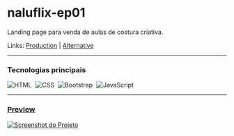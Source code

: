 # naluflix-ep01
Landing page para venda de aulas de costura criativa.

Links: <a href="https://naluprojetoscriativos.com.br/naluflix/naluflix-ep01">Production</a> | <a href="https://guyddogl.github.io/naluflix-ep01/">Alternative</a>
<hr/>

### Tecnologias principais
![HTML](https://img.shields.io/badge/-HTML-1b374b?style=for-the-badge&logo=HTML5)&nbsp;
![CSS](https://img.shields.io/badge/-CSS-1b374b?style=for-the-badge&logo=CSS3&logoColor=1572B6)&nbsp;
![Bootstrap](https://img.shields.io/badge/-Bootstrap-1b374b?style=for-the-badge&logo=Bootstrap)&nbsp;
![JavaScript](https://img.shields.io/badge/-JavaScript-1b374b?style=for-the-badge&logo=javascript)&nbsp;
<hr/>

### <a href="https://guyddogl.github.io/naluflix-mar-22/">Preview</a>
<a href="https://guyddogl.github.io/naluflix-ep01/" target="_Blank"><img src="https://guyddogl.github.io/naluflix-ep01/assets/img/screencapture-guyddogl-github-io-naluflix-mar-22.webp" alt="Screenshot do Projeto" /></a>
